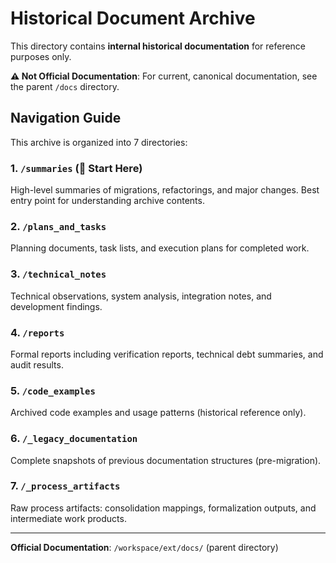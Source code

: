 # Historical Document Archive

This directory contains **internal historical documentation** for reference purposes only.

**⚠️ Not Official Documentation**: For current, canonical documentation, see the parent `/docs` directory.

## Navigation Guide

This archive is organized into 7 directories:

### 1. `/summaries` (📍 Start Here)
High-level summaries of migrations, refactorings, and major changes. Best entry point for understanding archive contents.

### 2. `/plans_and_tasks`
Planning documents, task lists, and execution plans for completed work.

### 3. `/technical_notes`
Technical observations, system analysis, integration notes, and development findings.

### 4. `/reports`
Formal reports including verification reports, technical debt summaries, and audit results.

### 5. `/code_examples`
Archived code examples and usage patterns (historical reference only).

### 6. `/_legacy_documentation`
Complete snapshots of previous documentation structures (pre-migration).

### 7. `/_process_artifacts`
Raw process artifacts: consolidation mappings, formalization outputs, and intermediate work products.

---

**Official Documentation**: `/workspace/ext/docs/` (parent directory)
